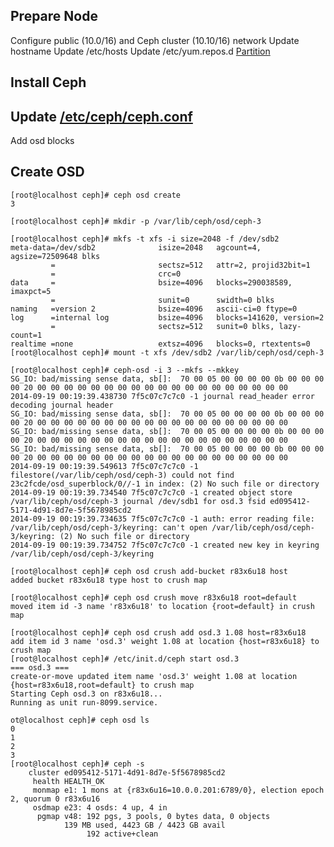 ## Prepare Node
Configure public (10.0/16) and Ceph cluster (10.10/16) network
Update hostname
Update /etc/hosts
Update /etc/yum.repos.d
[Partition](CephPartition.markdown)

## Install Ceph

## Update [/etc/ceph/ceph.conf](samples/ceph/ceph.conf)
Add osd blocks

## Create OSD
	
	[root@localhost ceph]# ceph osd create
	3
	
	[root@localhost ceph]# mkdir -p /var/lib/ceph/osd/ceph-3
	
	[root@localhost ceph]# mkfs -t xfs -i size=2048 -f /dev/sdb2
	meta-data=/dev/sdb2              isize=2048   agcount=4, agsize=72509648 blks
	         =                       sectsz=512   attr=2, projid32bit=1
	         =                       crc=0
	data     =                       bsize=4096   blocks=290038589, imaxpct=5
	         =                       sunit=0      swidth=0 blks
	naming   =version 2              bsize=4096   ascii-ci=0 ftype=0
	log      =internal log           bsize=4096   blocks=141620, version=2
	         =                       sectsz=512   sunit=0 blks, lazy-count=1
	realtime =none                   extsz=4096   blocks=0, rtextents=0
	[root@localhost ceph]# mount -t xfs /dev/sdb2 /var/lib/ceph/osd/ceph-3
	
	[root@localhost ceph]# ceph-osd -i 3 --mkfs --mkkey
	SG_IO: bad/missing sense data, sb[]:  70 00 05 00 00 00 00 0b 00 00 00 00 20 00 00 00 00 00 00 00 00 00 00 00 00 00 00 00 00 00 00 00
	2014-09-19 00:19:39.438730 7f5c07c7c7c0 -1 journal read_header error decoding journal header
	SG_IO: bad/missing sense data, sb[]:  70 00 05 00 00 00 00 0b 00 00 00 00 20 00 00 00 00 00 00 00 00 00 00 00 00 00 00 00 00 00 00 00
	SG_IO: bad/missing sense data, sb[]:  70 00 05 00 00 00 00 0b 00 00 00 00 20 00 00 00 00 00 00 00 00 00 00 00 00 00 00 00 00 00 00 00
	SG_IO: bad/missing sense data, sb[]:  70 00 05 00 00 00 00 0b 00 00 00 00 20 00 00 00 00 00 00 00 00 00 00 00 00 00 00 00 00 00 00 00
	2014-09-19 00:19:39.549613 7f5c07c7c7c0 -1 filestore(/var/lib/ceph/osd/ceph-3) could not find 23c2fcde/osd_superblock/0//-1 in index: (2) No such file or directory
	2014-09-19 00:19:39.734540 7f5c07c7c7c0 -1 created object store /var/lib/ceph/osd/ceph-3 journal /dev/sdb1 for osd.3 fsid ed095412-5171-4d91-8d7e-5f5678985cd2
	2014-09-19 00:19:39.734635 7f5c07c7c7c0 -1 auth: error reading file: /var/lib/ceph/osd/ceph-3/keyring: can't open /var/lib/ceph/osd/ceph-3/keyring: (2) No such file or directory
	2014-09-19 00:19:39.734752 7f5c07c7c7c0 -1 created new key in keyring /var/lib/ceph/osd/ceph-3/keyring
	
	[root@localhost ceph]# ceph osd crush add-bucket r83x6u18 host
	added bucket r83x6u18 type host to crush map
	
	[root@localhost ceph]# ceph osd crush move r83x6u18 root=default
	moved item id -3 name 'r83x6u18' to location {root=default} in crush map
	
	[root@localhost ceph]# ceph osd crush add osd.3 1.08 host=r83x6u18
	add item id 3 name 'osd.3' weight 1.08 at location {host=r83x6u18} to crush map
	[root@localhost ceph]# /etc/init.d/ceph start osd.3
	=== osd.3 === 
	create-or-move updated item name 'osd.3' weight 1.08 at location {host=r83x6u18,root=default} to crush map
	Starting Ceph osd.3 on r83x6u18...
	Running as unit run-8099.service.
	
	ot@localhost ceph]# ceph osd ls
	0
	1
	2
	3
	[root@localhost ceph]# ceph -s
	    cluster ed095412-5171-4d91-8d7e-5f5678985cd2
	     health HEALTH_OK
	     monmap e1: 1 mons at {r83x6u16=10.0.0.201:6789/0}, election epoch 2, quorum 0 r83x6u16
	     osdmap e23: 4 osds: 4 up, 4 in
	      pgmap v48: 192 pgs, 3 pools, 0 bytes data, 0 objects
	            139 MB used, 4423 GB / 4423 GB avail
	                 192 active+clean
	
